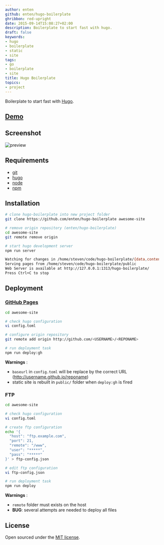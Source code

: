 ```yaml
---
author: enten
github: enten/hugo-boilerplate
ghribbon: red-upright
date: 2015-09-14T15:08:27+02:00
description: Boilerplate to start fast with hugo.
draft: false
keywords:
- hugo
- boilerplate
- static
- site
tags:
- go
- boilerplate
- site
title: Hugo Boilerplate
topics:
- project
---
```


Boilerplate to start fast with [Hugo](http://gohugo.io/).

## [Demo](http://enten.github.io/hugo-boilerplate/)

## Screenshot

![preview](https://raw.githubusercontent.com/enten/hugo-boilerplate/master/themes/hyde-y/screenshot.png)

## Requirements

* [git](http://git-scm.com)
* [hugo](https://gohugo.io)
* [node](https://nodejs.org)
* [npm](https://www.npmjs.com/about)

## Installation

```bash
# clone hugo-boilerplate into new project folder
git clone https://github.com/enten/hugo-boilerplate awesome-site

# remove origin repository (enten/hugo-boilerplate)
cd awesome-site
git remote remove origin

# start hugo development server
npm run server

Watching for changes in /home/steven/code/hugo-boilerplate/{data,content,layouts,static,themes/hyde-y}
Serving pages from /home/steven/code/hugo-boilerplate/public
Web Server is available at http://127.0.0.1:1313/hugo-boilerplate/
Press Ctrl+C to stop

```

## Deployment

### [GitHub Pages](https://pages.github.com/)

```bash
cd awesome-site

# check hugo configuration
vi config.toml

# configure origin repository
git remote add origin http://github.com/<USERNAME>/<REPONAME>

# run deployment task
npm run deploy:gh
```

__Warnings__ :

* `baseurl` in `config.toml` will be replace by the correct URL (http://username.github.io/reponame)
* static site is rebuilt in `public/` folder when `deploy:gh` is fired

### FTP

```bash
cd awesome-site

# check hugo configuration
vi config.toml

# create ftp configuration
echo '{
  "host": "ftp.example.com",
  "port": 21,
  "remote": "/www",
  "user": "*****",
  "pass": "*****"
}' > ftp-config.json

# edit ftp configuration
vi ftp-config.json

# run deployment task
npm run deploy
```

__Warnings__ :

* `remote` folder must exists on the host
* __BUG__: several attempts are needed to deploy all files

## License

Open sourced under the [MIT license](https://github.com/enten/hugo-boilerplate/blob/master/LICENSE).

